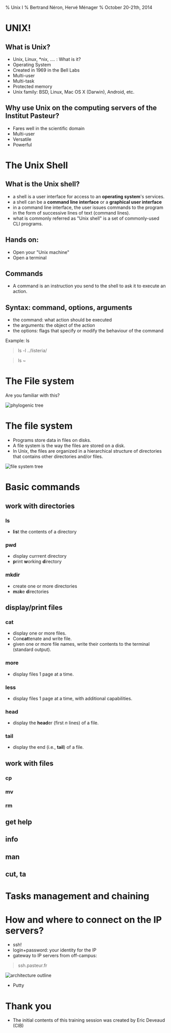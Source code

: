 % Unix I
% Bertrand Néron, Hervé Ménager
% October 20-21th, 2014

# UNIX!

## What is Unix?

- Unix, Linux, *nix, …. : What is it?
- Operating System
- Created in  1969 in the Bell Labs
- Multi-user
- Multi-task
- Protected memory
- Unix family: BSD, Linux,  Mac OS X (Darwin), Android, etc.

## Why use Unix on the computing servers of the Institut Pasteur?

- Fares well in the scientific domain
- Multi-user
- Versatile
- Powerful

# The Unix Shell

## What is the Unix shell?

- a shell is a user interface for access to an **operating system**'s services.
- a shell can be a **command line interface** or a **graphical user interface**
- in a command line interface, the user issues commands to the program in the form of successive lines of text (command lines).
- what is commonly referred as "Unix shell" is a set of commonly-used CLI programs.

## Hands on:

- Open your "Unix machine"
- Open a terminal

## Commands

- A command is an instruction you send to the shell to ask it to execute an action.

## Syntax: command, options, arguments

- the command: what action should be executed
- the arguments: the object of the action
- the options: flags that specify or modify the behaviour of the command

Example: ls

> ls -l ../listeria/

> ls ~

# The File system
Are you familiar with this?

![phylogenic tree](F1.large.jpg)

# The file system

- Programs store data in files on disks.
- A file system is the way the files are stored on a disk.
- In Unix, the files are organized in a hierarchical structure of directories that contains other directories and/or files.

![file system tree](UnixDirectoryTree.png)


# Basic commands

## work with directories

### ls

- <b>l</b>i<b>s</b>t the contents of a directory

### pwd

- display currrent directory 
- <b>p</b>rint <b>w</b>orking <b>d</b>irectory

### mkdir

- create one or more directories
- <b>m</b>a<b>k</b>e <b>d</b>irectories

## display/print files

### cat

- display one or more files.
- Con<b>cat</b>tenate and write file.
- given one or more file names, write their contents to the terminal (standard output).

### more

- display files 1 page at a time.

### less

- display files 1 page at a time, with additional capabilities.

### head

- display the <b>head</b>er (first _n_ lines) of a file.

### tail

- display the end (i.e., <b>tail</b>) of a file.

## work with files

### cp

### mv

### rm

## get help

## info

## man

## cut, ta

# Tasks management and chaining

# How and where to connect on the IP servers?

- ssh!
- login+password: your identity for the IP
- gateway to IP servers from off-campus:

> ssh.pasteur.fr

![architecture outline](https://raw.githubusercontent.com/hmenager/unix-training/master/ssh-pasteur-fr.png)

- Putty

# Thank you

- The initial contents of this training session was created by Eric Deveaud (CIB)
